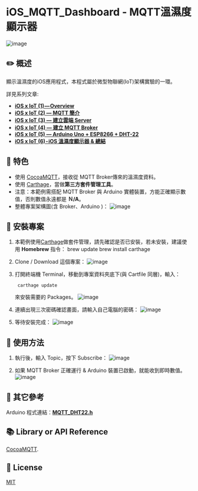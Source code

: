 # iOS_MQTT_Dashboard - MQTT溫濕度顯示器
![image](https://upload.cc/i1/2018/07/02/jQ7eMt.gif)
## :pencil2: 概述

顯示溫濕度的iOS應用程式，本程式屬於微型物聯網(IoT)架構實驗的一環。

詳見系列文章: 
  + **[iOS x IoT (1) — Overview](https://medium.com/%E5%BD%BC%E5%BE%97%E6%BD%98%E7%9A%84-swift-ios-app-%E9%96%8B%E7%99%BC%E6%95%99%E5%AE%A4/ios-x-iot-1-overview-add874221174)**
  + **[iOS x IoT (2) — MQTT 簡介](https://medium.com/%E5%BD%BC%E5%BE%97%E6%BD%98%E7%9A%84-swift-ios-app-%E9%96%8B%E7%99%BC%E6%95%99%E5%AE%A4/ios-x-iot-2-mqtt-%E7%B0%A1%E4%BB%8B-e750aa420162)**
  + **[iOS x IoT (3) — 建立雲端 Server](https://medium.com/%E5%BD%BC%E5%BE%97%E6%BD%98%E7%9A%84-swift-ios-app-%E9%96%8B%E7%99%BC%E6%95%99%E5%AE%A4/ios-x-iot-3-%E5%BB%BA%E7%AB%8B%E9%9B%B2%E7%AB%AF-server-449a5b69ad71)**
  + **[iOS x IoT (4) — 建立 MQTT Broker](https://medium.com/%E5%BD%BC%E5%BE%97%E6%BD%98%E7%9A%84-swift-ios-app-%E9%96%8B%E7%99%BC%E6%95%99%E5%AE%A4/ios-x-iot-4-%E5%BB%BA%E7%AB%8B-mqtt-broker-d86fa8f34dc8)**
  + **[iOS x IoT (5) — Arduino Uno + ESP8266 + DHT-22](https://medium.com/%E5%BD%BC%E5%BE%97%E6%BD%98%E7%9A%84-swift-ios-app-%E9%96%8B%E7%99%BC%E6%95%99%E5%AE%A4/ios-x-iot-5-arduino-uno-esp8266-dht-22-6f4c65e498ed)**
  + **[iOS x IoT (6) - iOS 溫濕度顯示器 & 總結](https://medium.com/@Syashin/ios-x-iot-6-ios-%E6%BA%AB%E6%BF%95%E5%BA%A6%E9%A1%AF%E7%A4%BA%E5%99%A8-%E7%B8%BD%E7%B5%90-8034f4ed780e)**

## :closed_book: 特色
  + 使用 [CocoaMQTT](https://github.com/emqtt/CocoaMQTT)，接收從 MQTT Broker傳來的溫濕度資料。
  + 使用 [Carthage](https://github.com/Carthage/Carthage)，當做**第三方套件管理工具**。
  + 注意：本範例需搭配 MQTT Broker 與 Arduino 實體裝置，方能正確顯示數值，否則數值永遠都是 **Ｎ/A**。
  + 整體專案架構圖(含 Broker、Arduino )：
  ![image](https://upload.cc/i1/2018/07/02/xYEaT5.png)

## :green_book: 安裝專案
1. 本範例使用[Carthage](https://github.com/Carthage/Carthage)做套件管理，請先確認是否已安裝，若未安裝，建議使用 **Homebrew** 指令：
        brew update
        brew install carthage
 
2. Clone / Download 這個專案：
  ![image](https://upload.cc/i1/2018/07/03/OCuJ37.png)

3. 打開終端機 Terminal，移動到專案資料夾底下(與 Cartfile 同層)，輸入：
  
        carthage update 
    
   來安裝需要的 Packages。
   ![image](https://upload.cc/i1/2018/07/03/oGcerp.png)

4. 連續出現三次密碼確認畫面，請輸入自己電腦的密碼：
   ![image](https://upload.cc/i1/2018/07/03/jCtLHc.png)

5. 等待安裝完成：
   ![image](https://upload.cc/i1/2018/07/03/7Vpe3h.png)

## :blue_book: 使用方法
1. 執行後，輸入 Topic，按下 Subscribe：
![image](https://upload.cc/i1/2018/07/03/YsPBAL.png)

2. 如果 MQTT Broker 正確運行 & Arduino 裝置已啟動，就能收到即時數值。
![image](https://upload.cc/i1/2018/07/03/WZc0ns.png)

## :orange_book: 其它參考

Arduino 程式連結：**[MQTT_DHT22.h](https://gist.github.com/rf777rf777/109d95563d16a341ad1e58466ca51686)**

## :books: Library or API Reference

[CocoaMQTT](https://github.com/emqtt/CocoaMQTT).

## :memo: License
[MIT](https://zh.wikipedia.org/wiki/MIT%E8%A8%B1%E5%8F%AF%E8%AD%89)

